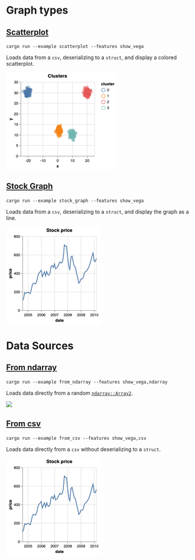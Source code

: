 # Graph types

## [Scatterplot](https://github.com/davidB/vega_lite_3.rs/blob/master/examples/scatterplot.rs)

```
cargo run --example scatterplot --features show_vega
```

Loads data from a `csv`, deserializing to a `struct`, and display a colored scatterplot.

<img src="https://raw.githubusercontent.com/davidB/vega_lite_3.rs/master/examples/res/screens/scatterplot.png">

## [Stock Graph](https://github.com/davidB/vega_lite_3.rs/blob/master/examples/stock_graph.rs)

```
cargo run --example stock_graph --features show_vega
```

Loads data from a `csv`, deserializing to a `struct`, and display the graph as a line.

<img src="https://raw.githubusercontent.com/davidB/vega_lite_3.rs/master/examples/res/screens/stock_graph.png">

# Data Sources

## [From ndarray](https://github.com/davidB/vega_lite_3.rs/blob/master/examples/from_ndarray.rs)

```
cargo run --example from_ndarray --features show_vega,ndarray
```

Loads data directly from a random [`ndarray::Array2`](https://docs.rs/ndarray/latest/ndarray/type.Array2.html).

<img src="https://raw.githubusercontent.com/davidB/vega_lite_3.rs/master/examples/res/screens/from_ndarray.png">

## [From csv](https://github.com/davidB/vega_lite_3.rs/blob/master/examples/from_csv.rs)

```
cargo run --example from_csv --features show_vega,csv
```

Loads data directly from a `csv` without deserializing to a `struct`.

<img src="https://raw.githubusercontent.com/davidB/vega_lite_3.rs/master/examples/res/screens/stock_graph.png">

